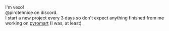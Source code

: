 I'm vexo!<br/>
@pirotehnice on discord.<br/>
I start a new project every 3 days so don't expect anything finished from me<br/>
working on [pyromart](https://pyromart.vercel.app) (I was, at least)<br/>

<!--
**Theta69/Theta69** is a ✨ _special_ ✨ repository because its `README.md` (this file) appears on your GitHub profile.

Here are some ideas to get you started:

- 🔭 I’m currently working on ...
- 🌱 I’m currently learning ...
- 👯 I’m looking to collaborate on ...
- 🤔 I’m looking for help with ...
- 💬 Ask me about ...
- 📫 How to reach me: ...
- 😄 Pronouns: ...
- ⚡ Fun fact: ...
-->
